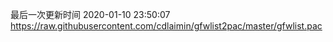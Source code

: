 最后一次更新时间 2020-01-10 23:50:07
https://raw.githubusercontent.com/cdlaimin/gfwlist2pac/master/gfwlist.pac

